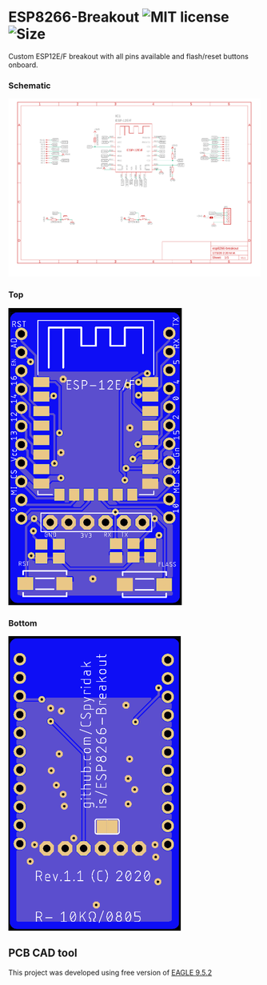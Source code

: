 # ESP8266-Breakout ![MIT license](https://img.shields.io/github/license/CSpyridakis/ESP8266-Breakout.svg?style=plastic) ![Size](https://img.shields.io/github/repo-size/CSpyridakis/ESP8266-Breakout.svg?style=plastic)

Custom ESP12E/F breakout with all pins available and flash/reset buttons onboard.

### Schematic
![Schematic](doc/schematic.png)

### Top
![Top](doc/top.png)

### Bottom
![Bottom](doc/bottom.png)

## PCB CAD tool

This project was developed using free version of  [EAGLE 9.5.2](https://www.autodesk.com/products/eagle/overview)
